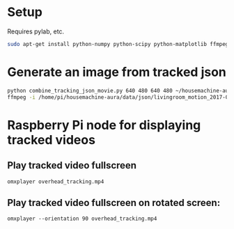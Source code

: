 # Setup

Requires pylab, etc.

```bash
sudo apt-get install python-numpy python-scipy python-matplotlib ffmpeg
```

# Generate an image from tracked json

```bash
python combine_tracking_json_movie.py 640 480 640 480 ~/housemachine-aura/data/json/*.json
ffmpeg -i /home/pi/housemachine-aura/data/json/livingroom_motion_2017-08-17_21_trails.avi -c:v libx264 -preset ultrafast -crf 0 trails.mp4
```

# Raspberry Pi node for displaying tracked videos

## Play tracked video fullscreen

`omxplayer overhead_tracking.mp4`

## Play tracked video fullscreen on rotated screen:

`omxplayer --orientation 90 overhead_tracking.mp4`
 
